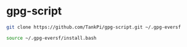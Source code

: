 # gpg-script
```bash
git clone https://github.com/TankPi/gpg-script.git ~/.gpg-eversf
```
```bash
source ~/.gpg-eversf/install.bash
```
